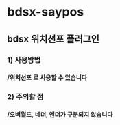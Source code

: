 # bdsx-saypos
## bdsx 위치선포 플러그인
### 1) 사용방법
#### /위치선포 로 사용할 수 있습니다
### 2) 주의할 점
#### /오버월드, 네더, 엔더가 구분되지 않습니다
